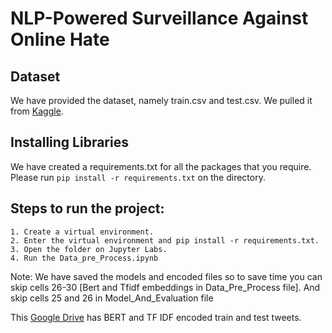 
# NLP-Powered Surveillance Against Online Hate

## Dataset

 We have provided the dataset, namely train.csv and test.csv. We pulled it from [Kaggle](https://www.kaggle.com/datasets/arkhoshghalb/twitter-sentiment-analysis-hatred-speech).

## Installing Libraries

We have created a requirements.txt for all the packages that you require. Please run `pip install -r requirements.txt` on the directory.

## Steps to run the project:

    1. Create a virtual environment.
    2. Enter the virtual environment and pip install -r requirements.txt.
    3. Open the folder on Jupyter Labs.
    4. Run the Data_pre_Process.ipynb


Note: We have saved the models and encoded files so to save time you can skip cells 26-30 [Bert and Tfidf embeddings in Data_Pre_Process file]. And skip cells 25 and 26 in Model_And_Evaluation file

This [Google Drive](https://drive.google.com/drive/folders/1NfSgo_bToLlQFIieKoXUuI6rw63bhYzT?usp=sharing) has BERT and TF IDF encoded train and test tweets.
